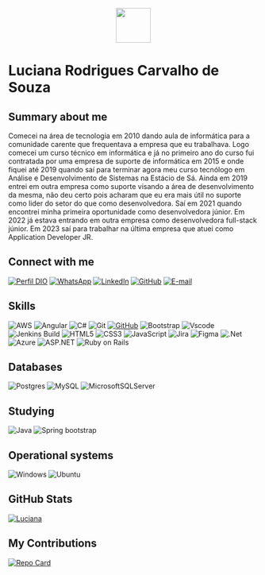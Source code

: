 <p align="center">
<img padding="10px" height="70" width="70"  src="https://github.com/Luciana-Rpdrigues.png"></p>

# Luciana Rodrigues Carvalho de Souza

## Summary about me
Comecei na área de tecnologia em 2010 dando aula de informática para a comunidade carente que frequentava a empresa que eu trabalhava. Logo comecei um curso técnico em informática e já no primeiro ano do curso fui contratada por uma empresa de suporte de informática em 2015 e onde fiquei até 2019 quando saí para terminar agora meu curso tecnólogo em Análise e Desenvolvimento de Sistemas na Estácio de Sá. Ainda em 2019 entrei em outra empresa como suporte visando a área de desenvolvimento da mesma, não deu certo pois acharam que eu era mais útil no suporte como lider do setor do que como desenvolvedora. Saí em 2021 quando encontrei minha primeira oportunidade como desenvolvedora júnior. Em 2022 já estava entrando em outra empresa como desenvolvedora full-stack júnior. Em 2023 saí para trabalhar na última empresa que atuei como Application Developer JR.

## Connect with me

[![Perfil DIO](https://img.shields.io/badge/-Meu%20Perfil%20na%20DIO-29005a?style=for-the-badge&logo=gitbook&logoColor=white)](https://www.dio.me/users/lucianna_adm2010)
[![WhatsApp](https://img.shields.io/badge/WhatsApp-29005a?style=for-the-badge&logo=whatsapp&logoColor=white)](https://wa.me/55+61+986048774)
[![LinkedIn](https://img.shields.io/badge/Luciana%20Souza-29005a?style=for-the-badge&logo=linkedin&logoColor=white)](https://www.linkedin.com/in/luciana-souza-436044141) 
[![GitHub](https://img.shields.io/badge/GitHub-29005a?style=for-the-badge&logo=github&logoColor=white)](https://github.com/Luciana-Rpdrigues/) 
[![E-mail](https://img.shields.io/badge/-Email-29005a?style=for-the-badge&logo=microsoft-outlook&logoColor=007BFF)](mailto:lucianna.adm2010@gmail.com)

## Skills

![AWS](https://img.shields.io/badge/AWS-131313.svg?style=for-the-badge&logo=amazon-aws&logoColor=aws)
![Angular](https://img.shields.io/badge/angular-131313.svg?style=for-the-badge&logo=angular&logoColor=angular)
![C#](https://img.shields.io/badge/C%23-131313?style=for-the-badge&logo=c#p&logoColor=c-sharp)
![Git](https://img.shields.io/badge/Git-131313.svg?style=for-the-badge&logo=git)
[![GitHub](https://img.shields.io/badge/GitHub-131313?style=for-the-badge&logo=github&logoColor=30A3DC)](https://docs.github.com/)
![Bootstrap](https://img.shields.io/badge/Bootstrap-131313.svg?style=for-the-badge&logo=bootstrap)
![Vscode](https://img.shields.io/badge/Vscode-131313?style=for-the-badge&logo=visual-studio-code&logoColor=cscode)
![Jenkins Build](https://img.shields.io/badge/jenkins-131313.svg?style=for-the-badge&logo=jenkins)
![HTML5](https://img.shields.io/badge/HTML5-131313?style=for-the-badge&logo=html5&logoColor=html5)
![CSS3](https://img.shields.io/badge/CSS3-131313?style=for-the-badge&logo=css3&logoColor=scss3)
![JavaScript](https://img.shields.io/badge/JavaScript-131313?style=for-the-badge&logo=javascript&logoColor=javascript)
![Jira](https://img.shields.io/badge/Jira-131313?style=for-the-badge&logo=Jira&logoColor=jira)
![Figma](https://img.shields.io/badge/Figma-131313?style=for-the-badge&logo=figma&logoColor=figma)
![.Net](https://img.shields.io/badge/.NET-131313?style=for-the-badge&logo=.net&logoColor=.net)
![Azure](https://img.shields.io/badge/Azure-131313?style=for-the-badge&logo=azure-devops&logoColor=Azure)
![ASP.NET](https://img.shields.io/badge/asp.net-131313?style=for-the-badge&logo=.net&logoColor=.net)
![Ruby on Rails](https://img.shields.io/badge/Ruby%20ON%20RAILS-131313?style=for-the-badge&logo=Ruby&logoColor=Ruby)

## Databases
![Postgres](https://img.shields.io/badge/postgres-131313.svg?style=for-the-badge&logo=postgresql&logoColor=postgresql)
![MySQL](https://img.shields.io/badge/mysql-131313.svg?style=for-the-badge&logo=mysql&logoColor=mysql)
![MicrosoftSQLServer](https://img.shields.io/badge/SQL%20Server-131313.svg?style=for-the-badge&logo=microsoft%20sql%20server)

## Studying
![Java](https://img.shields.io/badge/java-004b22.svg?style=for-the-badge&logo=openjdk&logoColor=java)
![Spring bootstrap](https://img.shields.io/badge/Spring%20Boot-004b22.svg?style=for-the-badge&logo=spring&logoColor=spring)

## Operational systems
![Windows](https://img.shields.io/badge/Windows-000?style=for-the-badge&logo=windows&logoColor=2CA5E0)
![Ubuntu](https://img.shields.io/badge/Ubuntu-000?style=for-the-badge&logo=ubuntu&logoColor=2CA5E0)

## GitHub Stats
<!-- <details> -->
  <!-- <summary><b>Github Stats</b></summary> -->
  
  [![Luciana](https://github-readme-stats.vercel.app/api?username=Luciana-Rpdrigues&theme=transparent&border_color=30A3DC&show_icons=true&icon_color=30A3DC&text_color=0007d9)](https://github.com/Luciana-Rpdrigues/github-readme-stats)
  
<!-- </details> -->

## My Contributions
[![Repo Card](https://github-readme-stats.vercel.app/api/pin/?username=Luciana-Rpdrigues&repo=dio-lab-open-source&border_color=30A3DC&show_icons=true&icon_color=30A3DC&&theme=transparent&title_color=E94D5F&text_color=FFF)](thhps://github.com/Luciana-Rpdrigues/dio-lab-open-source)
